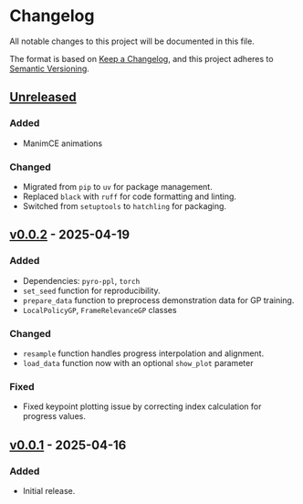 # Changelog

All notable changes to this project will be documented in this file.

The format is based on [Keep a Changelog](https://keepachangelog.com/en/1.1.0/),
and this project adheres to [Semantic Versioning](https://semver.org/spec/v2.0.0.html).

## [Unreleased]

### Added

- ManimCE animations

### Changed

- Migrated from `pip` to `uv` for package management.
- Replaced `black` with `ruff` for code formatting and linting.
- Switched from `setuptools` to `hatchling` for packaging.

## [v0.0.2] - 2025-04-19

### Added

- Dependencies: `pyro-ppl`, `torch`
- `set_seed` function for reproducibility.
- `prepare_data` function to preprocess demonstration data for GP training.
- `LocalPolicyGP`, `FrameRelevanceGP` classes

### Changed

- `resample` function handles progress interpolation and alignment.
- `load_data` function now with an optional `show_plot` parameter

### Fixed

- Fixed keypoint plotting issue by correcting index calculation for progress values.

## [v0.0.1] - 2025-04-16

### Added

- Initial release.

[unreleased]: https://github.com/AshrithSagar/MultiRefLfD-TPGP/compare/v0.0.2...HEAD
[v0.0.2]: https://github.com/AshrithSagar/MultiRefLfD-TPGP/compare/v0.0.1...v0.0.2
[v0.0.1]: https://github.com/AshrithSagar/MultiRefLfD-TPGP/releases/tag/v0.0.1
